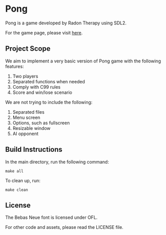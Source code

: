 # Pong

Pong is a game developed by Radon Therapy using SDL2.

For the game page, please visit [here](https://radontherapy.itch.io/pong-sdl2).

## Project Scope

We aim to implement a very basic version of Pong game with the following features:

1. Two players
2. Separated functions when needed
3. Comply with C99 rules
4. Score and win/lose scenario

We are not trying to include the following:

1. Separated files
2. Menu screen
3. Options, such as fullscreen
4. Resizable window
5. AI opponent

## Build Instructions

In the main directory, run the following command:

`make all`

To clean up, run:

`make clean`

## License

The Bebas Neue font is licensed under OFL.

For other code and assets, please read the LICENSE file.
